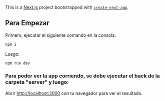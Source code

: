 This is a [Next.js](https://nextjs.org/) project bootstrapped with [`create-next-app`](https://github.com/vercel/next.js/tree/canary/packages/create-next-app).

## Para Empezar

Primero, ejecutar el siguiente comando en la consola:

```bash
npm i
```

Luego:

```bash
npm run dev
```

### Para poder ver la app corriendo, se debe ejecutar el back de la carpeta "server" y luego:
Abrir [http://localhost:3000](http://localhost:3000) con tu navegador para ver el resultado.
